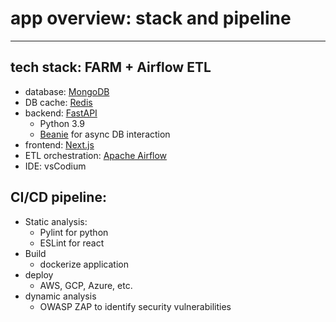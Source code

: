 # app overview: stack and pipeline
--- 
## tech stack: FARM + Airflow ETL
- database: [MongoDB](https://www.mongodb.com/)
- DB cache: [Redis](https://redis.io/)
- backend: [FastAPI](https://fastapi.tiangolo.com/)
	- Python 3.9 
	- [Beanie](https://roman-right.github.io/beanie/) for async DB interaction 
- frontend: [Next.js](https://nextjs.org/)
- ETL orchestration: [Apache Airflow](https://airflow.apache.org/)
- IDE: vsCodium

## CI/CD pipeline:
- Static analysis: 
	- Pylint for python
	- ESLint for react
- Build
	- dockerize application 
- deploy
	- AWS, GCP, Azure, etc.
- dynamic analysis
	- OWASP ZAP to identify security vulnerabilities